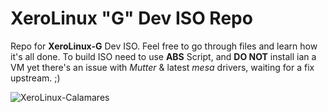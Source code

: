 # XeroLinux "G" Dev ISO Repo

Repo for **XeroLinux-G** Dev ISO. Feel free to go through files and learn how it's all done. To build ISO need to use **ABS** Script, and **DO NOT** install ian a VM yet there's an issue with *Mutter* & latest *mesa* drivers, waiting for a fix upstream. ;)

![XeroLinux-Calamares](https://i.imgur.com/9sjGFSN.png)
